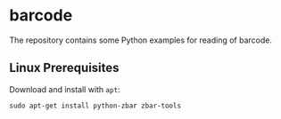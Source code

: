 # barcode

The repository contains some Python examples for reading of barcode.

## Linux Prerequisites

Download and install with ```apt```:

```
sudo apt-get install python-zbar zbar-tools
```
